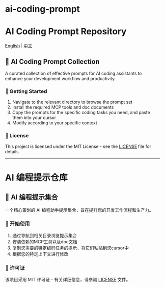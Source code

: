 # ai-coding-prompt

# AI Coding Prompt Repository


[English](#english) | [中文](#chinese)

<a id="english"></a>

## 🤖 AI Coding Prompt Collection

A curated collection of effective prompts for AI coding assistants to enhance your development workflow and productivity.

### 🚀 Getting Started

1. Navigate to the relevant directory to browse the prompt set
2. Install the required MCP tools and doc documents
3. Copy the prompts for the specific coding tasks you need, and paste them into your cursor
4. Modify according to your specific context

### 📄 License

This project is licensed under the MIT License - see the [LICENSE](LICENSE) file for details.

---

<a id="chinese"></a>

# AI 编程提示仓库

## 🤖 AI 编程提示集合

一个精心策划的 AI 编程助手提示集合，旨在提升您的开发工作流程和生产力。

### 🚀 开始使用

1. 通过导航到相关目录浏览提示集合
2. 安装依赖的MCP工具以及doc文档
3. 复制您需要的特定编码任务的提示，将它们粘贴到您cursor中
4. 根据您的特定上下文进行修改


### 📄 许可证

该项目采用 MIT 许可证 - 有关详细信息，请参阅 [LICENSE](LICENSE) 文件。
